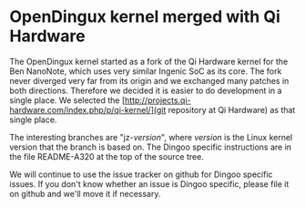 # OpenDingux kernel merged with Qi Hardware

The OpenDingux kernel started as a fork of the Qi Hardware kernel for the Ben NanoNote, which uses very similar Ingenic SoC as its core. The fork never diverged very far from its origin and we exchanged many patches in both directions. Therefore we decided it is easier to do development in a single place. We selected the [http://projects.qi-hardware.com/index.php/p/qi-kernel/](git repository at Qi Hardware) as that single place.

The interesting branches are "jz-*version*", where *version* is the Linux kernel version that the branch is based on. The Dingoo specific instructions are in the file README-A320 at the top of the source tree.

We will continue to use the issue tracker on github for Dingoo specific issues. If you don't know whether an issue is Dingoo specific, please file it on github and we'll move it if necessary.
